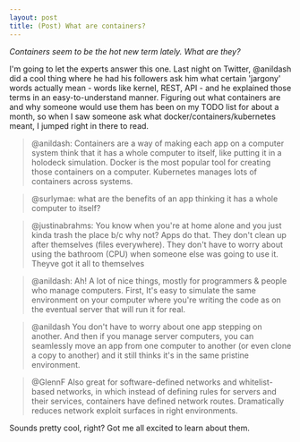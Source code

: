```yaml
---
layout: post
title: (Post) What are containers?
---
```


_Containers seem to be the hot new term lately. What are they?_

I'm going to let the experts answer this one. Last night on Twitter, @anildash did a cool thing where he had his followers ask him what certain 'jargony' words actually mean - words like kernel, REST, API - and he explained those terms in an easy-to-understand manner. Figuring out what containers are and why someone would use them has been on my TODO list for about a month, so when I saw someone ask what docker/containers/kubernetes meant, I jumped right in there to read.

> @anildash:
> Containers are a way of making each app on a computer system think
> that it has a whole computer to itself, like putting it in a
> holodeck simulation. Docker is the most popular tool for creating
> those containers on a computer. Kubernetes manages lots of
> containers across systems.

> @surlymae:
> what are the benefits of an app thinking it has a whole computer
> to itself?

> @justinabrahms:
> You know when you're at home alone and you just kinda trash the
> place b/c why not? Apps do that. They don't clean up after
> themselves (files everywhere). They don't have to worry about
> using the bathroom (CPU) when someone else was going to use it.
> Theyve got it all to themselves

> @anildash:
> Ah! A lot of nice things, mostly for programmers & people who
> manage computers. First, It's easy to simulate the same environment
> on your computer where you're writing the code as on the eventual
> server that will run it for real.

> @anildash
> You don't have to worry about one app stepping on another. And
> then if you manage server computers, you can seamlessly move an
> app from one computer to another (or even clone a copy to another)
> and it still thinks it's in the same pristine environment.

> @GlennF
> Also great for software-defined networks and whitelist-based
> networks, in which instead of defining rules for servers and their
> services, containers have defined network routes. Dramatically
> reduces network exploit surfaces in right environments.

Sounds pretty cool, right? Got me all excited to learn about them.

